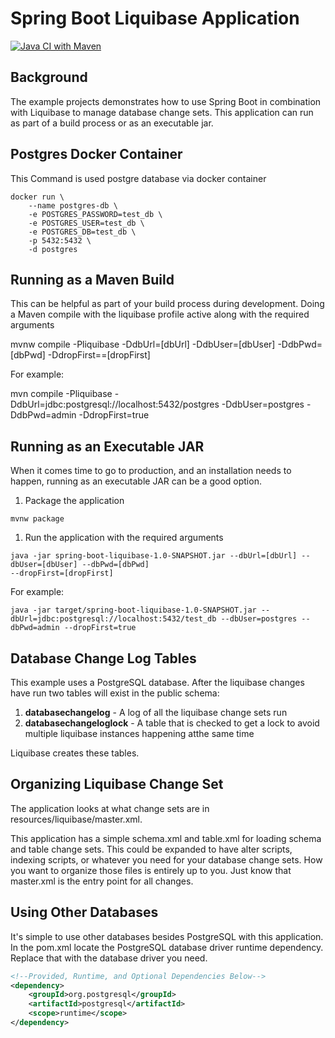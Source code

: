# Spring Boot Liquibase Application
[![Java CI with Maven](https://github.com/prasanth595/Spring-Boot-Liquibase-Application/actions/workflows/maven.yml/badge.svg)](https://github.com/prasanth595/Spring-Boot-Liquibase-Application/actions/workflows/maven.yml)
## Background

The example projects demonstrates how to use Spring Boot in combination with Liquibase to manage database change sets.
This application can run as part of a build process or as an executable jar.

## Postgres Docker Container

This Command is used postgre database via docker container

```
docker run \
	--name postgres-db \
	-e POSTGRES_PASSWORD=test_db \
	-e POSTGRES_USER=test_db \
	-e POSTGRES_DB=test_db \
	-p 5432:5432 \
	-d postgres
```

## Running as a Maven Build

This can be helpful as part of your build process during development. Doing a Maven compile with the liquibase profile
active along with the required arguments

mvnw compile -Pliquibase -DdbUrl=[dbUrl] -DdbUser=[dbUser] -DdbPwd=[dbPwd] -DdropFirst==[dropFirst]

For example:

mvn compile -Pliquibase -DdbUrl=jdbc:postgresql://localhost:5432/postgres -DdbUser=postgres -DdbPwd=admin -DdropFirst=true


## Running as an Executable JAR

When it comes time to go to production, and an installation needs to happen, running as an executable JAR can be a good
option.

1. Package the application

```
mvnw package
```

1. Run the application with the required arguments

```
java -jar spring-boot-liquibase-1.0-SNAPSHOT.jar --dbUrl=[dbUrl] --dbUser=[dbUser] --dbPwd=[dbPwd]
--dropFirst=[dropFirst]
```

For example:

```
java -jar target/spring-boot-liquibase-1.0-SNAPSHOT.jar --dbUrl=jdbc:postgresql://localhost:5432/test_db --dbUser=postgres --dbPwd=admin --dropFirst=true
```

## Database Change Log Tables

This example uses a PostgreSQL database. After the liquibase changes have run two tables will exist in the public
schema:

1. **databasechangelog** - A log of all the liquibase change sets run
1. **databasechangeloglock** - A table that is checked to get a lock to avoid multiple liquibase instances happening
   atthe same time

Liquibase creates these tables.

## Organizing Liquibase Change Set

The application looks at what change sets are in resources/liquibase/master.xml.

This application has a simple schema.xml and table.xml for loading schema and table change sets. This could be expanded
to have alter scripts, indexing scripts, or whatever you need for your database change sets. How you want to organize
those files is entirely up to you. Just know that master.xml is the entry point for all changes.

## Using Other Databases

It's simple to use other databases besides PostgreSQL with this application. In the pom.xml locate the PostgreSQL
database driver runtime dependency. Replace that with the database driver you need.

```xml
<!--Provided, Runtime, and Optional Dependencies Below-->
<dependency>
    <groupId>org.postgresql</groupId>
    <artifactId>postgresql</artifactId>
    <scope>runtime</scope>
</dependency>
```